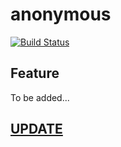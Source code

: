 # anonymous 
[![Build Status](https://travis-ci.org/Keyves/anonymous.svg?branch=feature%2Ftravis-ci)](https://travis-ci.org/Keyves/anonymous)

## Feature

To be added...

## [UPDATE](./CHANGELOG.md)
